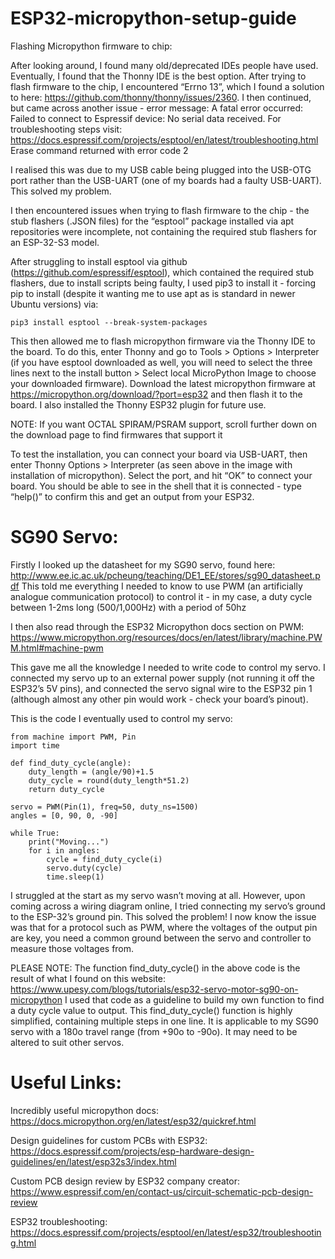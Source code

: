 # ESP32-micropython-setup-guide

Flashing Micropython firmware to chip:

After looking around, I found many old/deprecated IDEs people have used. Eventually, I found that the Thonny IDE is the best option. After trying to flash firmware to the chip, I encountered “Errno 13”, which I found a solution to here: https://github.com/thonny/thonny/issues/2360. I then continued, but came across another issue - error message: A fatal error occurred: Failed to connect to Espressif device: No serial data received. For troubleshooting steps visit: https://docs.espressif.com/projects/esptool/en/latest/troubleshooting.html Erase command returned with error code 2

I realised this was due to my USB cable being plugged into the USB-OTG port rather than the USB-UART (one of my boards had a faulty USB-UART). This solved my problem.

I then encountered issues when trying to flash firmware to the chip - the stub flashers (.JSON files) for the “esptool” package installed via apt repositories were incomplete, not containing the required stub flashers for an ESP-32-S3 model.

After struggling to install esptool via github (https://github.com/espressif/esptool), which contained the required stub flashers, due to install scripts being faulty, I used pip3 to install it - forcing pip to install (despite it wanting me to use apt as is standard in newer Ubuntu versions) via: 
```
pip3 install esptool --break-system-packages
```
This then allowed me to flash micropython firmware via the Thonny IDE to the board. To do this, enter Thonny and go to Tools > Options > Interpreter (if you have esptool downloaded as well, you will need to select the three lines next to the install button > Select local MicroPython Image to choose your downloaded firmware). Download the latest micropython firmware at https://micropython.org/download/?port=esp32 and then flash it to the board. I also installed the Thonny ESP32 plugin for future use.

NOTE: If you want OCTAL SPIRAM/PSRAM support, scroll further down on the download page to find firmwares that support it

To test the installation, you can connect your board via USB-UART, then enter Thonny Options > Interpreter (as seen above in the image with installation of micropython). Select the port, and hit “OK” to connect your board. You should be able to see in the shell that it is connected - type “help()” to confirm this and get an output from your ESP32.

# SG90 Servo:

Firstly I looked up the datasheet for my SG90 servo, found here: http://www.ee.ic.ac.uk/pcheung/teaching/DE1_EE/stores/sg90_datasheet.pdf This told me everything I needed to know to use PWM (an artificially analogue communication protocol) to control it - in my case, a duty cycle between 1-2ms long (500/1,000Hz) with a period of 50hz

I then also read through the ESP32 Micropython docs section on PWM: https://www.micropython.org/resources/docs/en/latest/library/machine.PWM.html#machine-pwm

This gave me all the knowledge I needed to write code to control my servo. I connected my servo up to an external power supply (not running it off the ESP32’s 5V pins), and connected the servo signal wire to the ESP32 pin 1 (although almost any other pin would work - check your board’s pinout).

This is the code I eventually used to control my servo:

```
from machine import PWM, Pin
import time

def find_duty_cycle(angle):
	duty_length = (angle/90)+1.5
	duty_cycle = round(duty_length*51.2)
	return duty_cycle

servo = PWM(Pin(1), freq=50, duty_ns=1500)
angles = [0, 90, 0, -90]

while True:
	print("Moving...")
	for i in angles:
    	cycle = find_duty_cycle(i)
    	servo.duty(cycle)
    	time.sleep(1)
```

I struggled at the start as my servo wasn’t moving at all. However, upon coming across a wiring diagram online, I tried connecting my servo’s ground to the ESP-32’s ground pin. This solved the problem! I now know the issue was that for a protocol such as PWM, where the voltages of the output pin are key, you need a common ground between the servo and controller to measure those voltages from.

PLEASE NOTE: The function find_duty_cycle() in the above code is the result of what I found on this website: https://www.upesy.com/blogs/tutorials/esp32-servo-motor-sg90-on-micropython I used that code as a guideline to build my own function to find a duty cycle value to output. This find_duty_cycle() function is highly simplified, containing multiple steps in one line. It is applicable to my SG90 servo with a 180o travel range (from +90o to -90o). It may need to be altered to suit other servos.

# Useful Links:

Incredibly useful micropython docs: https://docs.micropython.org/en/latest/esp32/quickref.html

Design guidelines for custom PCBs with ESP32: https://docs.espressif.com/projects/esp-hardware-design-guidelines/en/latest/esp32s3/index.html

Custom PCB design review by ESP32 company creator: https://www.espressif.com/en/contact-us/circuit-schematic-pcb-design-review

ESP32 troubleshooting: https://docs.espressif.com/projects/esptool/en/latest/esp32/troubleshooting.html
